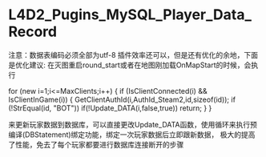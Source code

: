 # L4D2_Pugins_MySQL_Player_Data_Record
注意：数据表编码必须全部为utf-8
插件效率还可以，但是还有优化的余地，下面是优化建议:
在灭图重启round_start或者在地图刚加载OnMapStart的时候，会执行

for (new i=1;i<=MaxClients;i++)
{
	if (IsClientConnected(i) && IsClientInGame(i))
	{
		GetClientAuthId(i,AuthId_Steam2,id,sizeof(id));
		if (!StrEqual(id, "BOT"))
			if(!Update_DATA(i,false,true)) return;
	}
}

来更新玩家数据到数据库，可以直接更改Update_DATA函数，使用循环来执行预编译(DBStatement)绑定功能，绑定一次玩家数据后立即跟新数据，
极大的提高了性能，免去了每个玩家都要进行数据库连接断开的步骤
